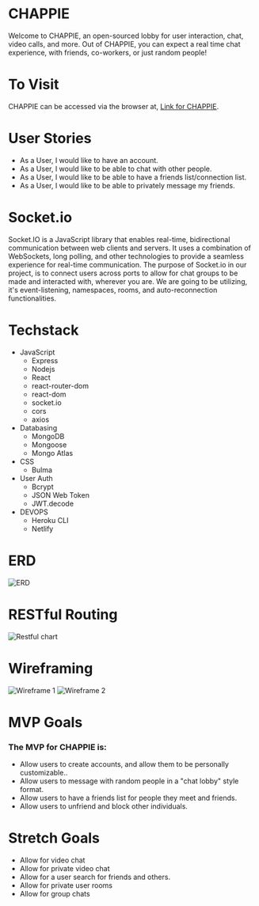 # CHAPPIE
Welcome to CHAPPIE, an open-sourced lobby for user interaction, chat, video calls, and more. Out of CHAPPIE, you can expect a real time chat experience, with friends, co-workers, or just random people! 

# To Visit
CHAPPIE can be accessed via the browser at, [Link for CHAPPIE]().

# User Stories 
- As a User, I would like to have an account.
- As a User, I would like to be able to chat with other people.
- As a User, I would like to be able to have a friends list/connection list.
- As a User, I would like to be able to privately message my friends. 

# Socket.io
Socket.IO is a JavaScript library that enables real-time, bidirectional communication between web clients and servers. It uses a combination of WebSockets, long polling, and other technologies to provide a seamless experience for real-time communication. The purpose of Socket.io in our project, is to connect users across ports to allow for chat groups to be made and interacted with, wherever you are. We are going to be utilizing, it's event-listening, namespaces, rooms, and auto-reconnection functionalities. 

# Techstack
- JavaScript
    - Express
    - Nodejs
    - React
    - react-router-dom
    - react-dom
    - socket.io
    - cors
    - axios
- Databasing
    - MongoDB
    - Mongoose
    - Mongo Atlas
- CSS
    - Bulma
- User Auth
    - Bcrypt
    - JSON Web Token
    - JWT.decode
- DEVOPS
    - Heroku CLI
    - Netlify

# ERD
![ERD](../img/Screenshot%202023-01-27%20at%208.59.44%20AM.png)
# RESTful Routing
![Restful chart](../img/Screenshot%202023-01-27%20at%209.00.22%20AM.png)
# Wireframing
![Wireframe 1](../img/Screenshot%202023-01-27%20at%209.14.16%20AM.png)
![Wireframe 2](../img/Screenshot%202023-01-27%20at%209.14.27%20AM.png)
# MVP Goals
### The MVP for CHAPPIE is: 
- Allow users to create accounts, and allow them to be personally customizable..
- Allow users to message with random people in a "chat lobby" style format.
- Allow users to have a friends list for people they meet and friends.
- Allow users to unfriend and block other individuals.

# Stretch Goals
- Allow for video chat
- Allow for private video chat 
- Allow for a user search for friends and others. 
- Allow for private user rooms
- Allow for group chats
